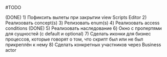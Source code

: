 #TODO

(DONE) 1) Пофиксить вылеты при закрытии view Scripts Editor
2) Реализовать concept(s)
3) Релизовать enum(s)
4) Реализовать access conditions
(DONE) 5) Реализовать наследование
6) Окно с пропертями для сущностей (с default и optional)
7) Сделать иконки для бизнес процессов, которые говорят о том, что скрипт был или не был прикреплён к нему
8) Сделать конкретных участников через Business actor